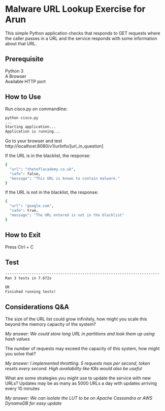 # Malware URL Lookup Exercise for Arun

This simple Python application checks that responds to GET requests where the
caller passes in a URL and the service responds with some information about that URL.

## Prerequisite

Python 3 <br>
A Browser <br>
Available HTTP port

## How to Use

Run cisco.py on commandline:

```bash
python cisco.py
...
Starting application...
Application is running...
```
Go to your browser and test http://localhost:8080/v1/urlinfo/[url_in_question]

If the URL is in the blacklist, the response:
```bash
{
  "url": "theteflacademy.co.uk",
  "safe": false,
  "message": "This URL is known to contain malware."
}
```

If the URL is not in the blacklist, the response:
```bash
{
  "url": "google.com",
  "safe": true,
  "message": "The URL entered is not in the blacklist"
}
```

## How to Exit

Press Ctrl + C

## Test 

```bash
----------------------------------------------------------------------
Ran 3 tests in 7.672s

OK
Finished running tests!
```

## Considerations Q&A 

The size of the URL list could grow infinitely, how might you scale this beyond the
memory capacity of the system?

*My answer: We could store long URL in partitions and look them up using hash values*

The number of requests may exceed the capacity of this system, how might you solve
that?

*My answer: I implemented throttling. 5 requests max per second, token resets every second. High availability like K8s would also be useful*

What are some strategies you might use to update the service with new URLs? Updates
may be as many as 5000 URLs a day with updates arriving every 10 minutes

*My answer: We can isolate the LUT to be on Apache Cassandra or AWS DynamoDB for easy update*